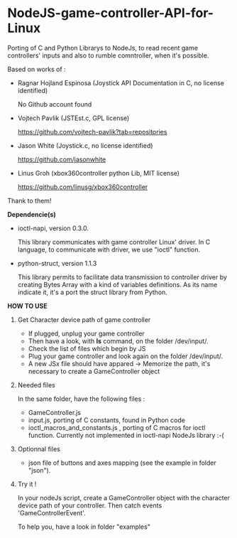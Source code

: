 # NodeJS-game-controller-API-for-Linux
Porting of C and Python Librarys to NodeJs, to read recent game controllers' inputs and also to rumble comntroller, when it's possible.

Based on works of :
- Ragnar Hojland Espinosa (Joystick API Documentation in C, no license identified)	

	No Github account found

- Vojtech Pavlik (JSTEst.c, GPL license)

	https://github.com/vojtech-pavlik?tab=repositories
 
- Jason White (Joystick.c, no license identified)  

	https://github.com/jasonwhite

- Linus Groh (xbox360controller python Lib, MIT license)

	https://github.com/linusg/xbox360controller

Thank to them!

**Dependencie(s)**

- ioctl-napi, version 0.3.0.
	
	This library communicates with game controller Linux' driver. In C language, to communicate with driver, we use "ioctl" function.

- python-struct, version 1.1.3

   	This library permits to facilitate data transmission to controller driver by creating Bytes Array with a kind of variables definitions. As its name indicate it, it's a port  the struct library from Python.


**HOW TO USE**



1) Get Character device path of game controller

 	- If plugged, unplug your game controller
  	- Then have a look, with **ls** command, on the folder /dev/input/.
	- Check the list of files which begin by JS
 	- Plug your game controller and look again on the folder /dev/input/.
  	- A new JSx file should have appared -> Memorize the path, it's necessary to create a GameController object
	

2) Needed files

	In the same folder, have the following files :
	- GameController.js
	- input.js, porting of C constants, found in Python code
	- ioctl_macros_and_constants.js , porting of C macros for ioctl function. Currently not implemented in ioctl-napi NodeJs library :-(

3) Optionnal files
   	
	- json file of buttons and axes mapping (see the example in folder "json").
     
4) Try it !

	In your nodeJs script, create a GameController object with the character device path of your controller. Then catch events 'GameControllerEvent'.

	To help you, have a look in folder "examples"

